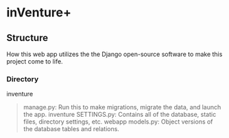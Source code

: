 # inVenture+

## Structure

How this web app utilizes the the Django open-source software to make this project come to life. 

### Directory

inventure
> manage.py: Run this to make migrations, migrate the data, and launch the app. 
> inventure
  > SETTINGS.py: Contains all of the database, static files, directory settings, etc. 
> webapp
  > models.py: Object versions of the database tables and relations. 

